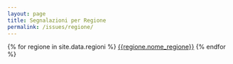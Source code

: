 ```yaml
---
layout: page
title: Segnalazioni per Regione
permalink: /issues/regione/
---
```



<div class="row">
<div class="text-center">
{% for regione in site.data.regioni %}
  <span class="col-xs-12 col-sm-6">
	  <a href="/issues/regione/{{regione.nome_regione | replace: "'", "" | slugify}}/" class="btn btn-success btn-lg col-xs-12 mb-15" role="button">{{regione.nome_regione}}</a>
	</span>
{% endfor %}
</div>
</div>

